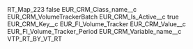 <?xml version="1.0" encoding="UTF-8"?>
<CustomMetadata xmlns="http://soap.sforce.com/2006/04/metadata" xmlns:xsi="http://www.w3.org/2001/XMLSchema-instance" xmlns:xsd="http://www.w3.org/2001/XMLSchema">
    <label>RT_Map_223</label>
    <protected>false</protected>
    <values>
        <field>EUR_CRM_Class_name__c</field>
        <value xsi:type="xsd:string">EUR_CRM_VolumeTrackerBatch</value>
    </values>
    <values>
        <field>EUR_CRM_Is_Active__c</field>
        <value xsi:type="xsd:boolean">true</value>
    </values>
    <values>
        <field>EUR_CRM_Key__c</field>
        <value xsi:type="xsd:string">EUR_FI_Volume_Tracker</value>
    </values>
    <values>
        <field>EUR_CRM_Value__c</field>
        <value xsi:type="xsd:string">EUR_FI_Volume_Tracker_Period</value>
    </values>
    <values>
        <field>EUR_CRM_Variable_name__c</field>
        <value xsi:type="xsd:string">VTP_RT_BY_VT_RT</value>
    </values>
</CustomMetadata>
